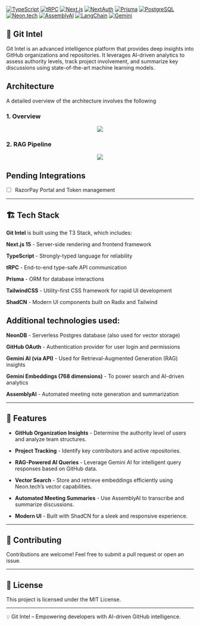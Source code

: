 
[![TypeScript](https://img.shields.io/badge/TypeScript-007ACC?style=for-the-badge&logo=typescript&logoColor=white)](https://www.typescriptlang.org)
[![tRPC](https://img.shields.io/badge/tRPC-FF4D00?style=for-the-badge&logo=trpc&logoColor=white)](https://trpc.io)
[![Next.js](https://img.shields.io/badge/Next.js-000000?style=for-the-badge&logo=next.js&logoColor=white)](https://nextjs.org)
[![NextAuth](https://img.shields.io/badge/NextAuth.js-000000?style=for-the-badge&logo=nextauth&logoColor=white)](https://next-auth.js.org)
[![Prisma](https://img.shields.io/badge/Prisma-2D3748?style=for-the-badge&logo=prisma&logoColor=white)](https://www.prisma.io)
[![PostgreSQL](https://img.shields.io/badge/PostgreSQL-336791?style=for-the-badge&logo=postgresql&logoColor=white)](https://www.postgresql.org)
[![Neon.tech](https://img.shields.io/badge/Neon.tech-5A3E85?style=for-the-badge)](https://neon.tech)
[![AssemblyAI](https://img.shields.io/badge/AssemblyAI-1F8AC0?style=for-the-badge)](https://www.assemblyai.com)
[![LangChain](https://img.shields.io/badge/LangChain-005F73?style=for-the-badge)](https://langchain.com)
[![Gemini](https://img.shields.io/badge/Gemini%20AI-FF5722?style=for-the-badge)](https://ai.google)

## 🚀 Git Intel

Git Intel is an advanced intelligence platform that provides deep insights into GitHub organizations and repositories. It leverages AI-driven analytics to assess authority levels, track project involvement, and summarize key discussions using state-of-the-art machine learning models.

## Architecture 
A detailed overview of the architecture involves the following
### 1. Overview
<p align="center">
  <img src="https://github.com/user-attachments/assets/fa14a5f2-6cc2-4dc6-806e-9c13eac8a802"/>
</p>

### 2. RAG Pipeline
<p align="center">
  <img src="https://github.com/user-attachments/assets/69056f6f-5582-4a22-b95f-e756481fce51"/>
</p>


## Pending Integrations 
- [ ] RazorPay Portal and Token management
---

## 🏗 Tech Stack

**Git Intel** is built using the T3 Stack, which includes:

**Next.js 15** - Server-side rendering and frontend framework

**TypeScript** - Strongly-typed language for reliability

**tRPC** - End-to-end type-safe API communication

**Prisma** - ORM for database interactions

**TailwindCSS** - Utility-first CSS framework for rapid UI development

**ShadCN** - Modern UI components built on Radix and Tailwind


## Additional technologies used:

**NeonDB** - Serverless Postgres database (also used for vector storage)

**GitHub OAuth** - Authentication provider for user login and permissions

**Gemini AI (via API)** - Used for Retrieval-Augmented Generation (RAG) insights

**Gemini Embeddings (768 dimensions)** - To power search and AI-driven analytics

**AssemblyAI** - Automated meeting note generation and summarization



---

## 🌟 Features

- **GitHub Organization Insights** - Determine the authority level of users and analyze team structures.

- **Project Tracking** - Identify key contributors and active repositories.

- **RAG-Powered AI Queries** - Leverage Gemini AI for intelligent query responses based on GitHub data.

- **Vector Search** - Store and retrieve embeddings efficiently using Neon.tech’s vector capabilities.

- **Automated Meeting Summaries** - Use AssemblyAI to transcribe and summarize discussions.
  
- **Modern UI** - Built with ShadCN for a sleek and responsive experience.

---

## 📌 Contributing

Contributions are welcome! Feel free to submit a pull request or open an issue.


---

## 📜 License

This project is licensed under the MIT License.

---

💡 Git Intel – Empowering developers with AI-driven GitHub intelligence.


